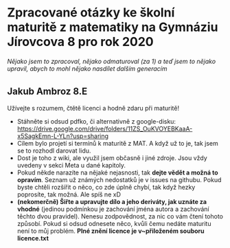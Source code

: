 # Zpracované otázky ke školní maturitě z matematiky na Gymnáziu Jírovcova 8 pro rok 2020
###### Nějako jsem to zpracoval, nějako odmaturoval (za 1) a teď jsem to nějako upravil, abych to mohl nějako nasdílet dalším generacím
## Jakub Ambroz 8.E
Užívejte s rozumem, čtětě licenci a hodně zdaru při maturitě!
 - Stáhněte si odsud pdfko, či alternativně z google-disku: https://drive.google.com/drive/folders/11ZS_OuKVOYEBKaaA-x5SagkEmn-L-YLn?usp=sharing
 - Cílem bylo projetí si termínů k maturitě z MAT. A když už to je, tak jsem se to rozhodl darovat lidu.
 - Dost je toho z wiki, ale využil jsem občasně i jiné zdroje. Jsou vždy uvedeny v sekci Meta u dané kapitoly.
 - Pokud někde narazíte na nějaké nejasnosti, tak **dejte vědět a možná to opravím**. Seznam už známých nedostatků je v issues na githubu.
  Pokud byste chtěli rozšířit o něco, co zde úplně chybí, tak když hezky poprosíte, tak možná. Ale spíš ne xD
 - **(nekomerčně) Šiřte a upravujte dílo a jeho deriváty, jak uznáte za vhodné** (jedinou podmínkou je zachování jména autora a zachování těchto dvou pravidel). Nenesu zodpovědnost, za nic co vám čtení tohoto způsobí. Pokud si odsud odnesete něco, kvůli čemu nedáte maturitu není to můj problém.
**Plné znění licence je v~přiloženém souboru licence.txt**
